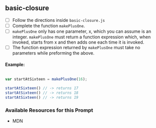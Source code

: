 ## basic-closure

- [ ] Follow the directions inside `basic-closure.js`
- [ ] Complete the function `makePlusOne`.
- [ ] `makePlusOne` only has one parameter, x, which you can assume is an integer. `makePlusOne` must return a function expression which, when invoked, starts from x and then adds one each time it is invoked.
- [ ] The function expression returned by `makePlusOne` must take no parameters while preforming the above.

#### Example:
 ```javascript

 var startAtSixteen = makePlusOne(16);

 startAtSixteen() // -> returns 17
 startAtSixteen() // -> returns 18
 startAtSixteen() // -> returns 19
```

### Available Resources for this Prompt
  * MDN
